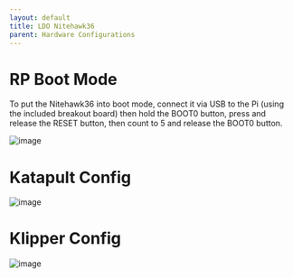 ```yaml
---
layout: default 
title: LDO Nitehawk36
parent: Hardware Configurations
---
```


# RP Boot Mode

To put the Nitehawk36 into boot mode, connect it via USB to the Pi (using the included breakout board) then hold the BOOT0 button, press and release the RESET button, then count to 5 and release the BOOT0 button.

![image](https://github.com/user-attachments/assets/556d313f-5032-4fc9-b472-88c1319d6641)


# Katapult Config

![image](https://github.com/user-attachments/assets/c28f80ab-3460-401a-873b-43b6336ac004)


# Klipper Config

![image](https://github.com/user-attachments/assets/195fe4be-9ed4-4638-aa19-e6fc934c3b22)


